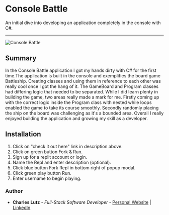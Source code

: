 # Console Battle

An initial dive into developing an application completely in the console with C#.


----------

![Console Battle](https://github.com/Charles-CarM/Battleship/assets/103493003/ce3e246f-ae30-4555-85cf-92a79599b816)


## Summary

In the Console Battle application I got my hands dirty with C# for 
the first time.The application is built in the console and exemplifies
the board game Battleship. Creating classes and using them in reference
to each other was really cool once I got the hang of it. The GameBoard 
and Program classes had differing logic that needed to be separated.
While I did learn plenty in building the game, two areas really 
made a mark for me. Firstly coming up with the correct logic inside
the Program class with nested while loops enabled the game to take 
its course smoothly. Secondly randomly placing the ship on the board
was challenging as it's a bounded area. Overall I really enjoyed
building the application and growing my skill as a developer.

## Installation

1. Click on "check it out here" link in description above.
2. Click on green button Fork & Run.
3. Sign up for a replit account or login.
4. Name the Repl and enter description (optional).
5. Click blue button Fork Repl in bottom right of popup modal.
6. Click green play button Run.
7. Enter username to begin playing.

### Author
* __Charles Lutz__ - *Full-Stack Software Developer* - [Personal Website](https://charlescarmichaellutz.github.io/) | [LinkedIn](https://www.linkedin.com/in/CharlesCarMichaelLutz)
